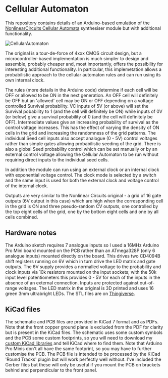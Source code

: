 # Cellular Automaton

This repository contains details of an Arduino-based emulation of the [NonlinearCircuits Cellular Automata](https://www.nonlinearcircuits.com/modules/p/cellular-automata) synthesiser module but with additional functionality.

![CellularAutomaton](https://github.com/user-attachments/assets/e6e95f51-a603-4c6c-a3c2-eee641102247)

The original is a tour-de-force of 4xxx CMOS circuit design, but a microcontroller-based implementation is much simpler to design and assemble, probably cheaper and, most importantly, offers the possibility for interesting additional functionality. In particular, this implemetation allows a probabilistic approach to the cellular automaton rules and can run using its own internal clock.

The rules (more details in the Arduino code) determine if each cell will be OFF or allowed to be ON in the next generation. An OFF cell will definitely be OFF but an 'allowed' cell may be ON or OFF depending on a voltage controlled Survival probability. VC inputs of 5V (or above) will set the Survival pobability to 1 (and the cell will definitely be ON) while inputs of 0V (or below) give a survival probability of 0 (and the cell will definitely be OFF). Intermediate values give an increasing probability of survival as the control voltage increases. This has the effect of varying the density of ON cells in the grid and increasing the randomness of the grid patterns. The individual Seed cell inputs also accept analogue (0 - 5V) control voltages rather than simple gates allowing probabilistic seeding of the grid. There is also a global Seed probability control which can be set manually or by an external control voltage allowing the Cellular Automaton to be run without requiring direct inputs to the individual seed cells.

In addition the module can run using an external clock or an internal clock with exponential voltage control. The clock mode is selected by a switch and the same input is used for both the external clock and voltage control of the internal clock.

Outputs are very similar to the Nonlinear Circuits original - a grid of 16 gate outputs (6V output in this case) which are high when the corresponding cell in the grid is ON and three pseudo-random CV outputs, one controlled by the top eight cells of the grid, one by the bottom eight cells and one by all cells combined.

## Hardware notes

The Arduino sketch requires 7 analogue inputs so I used a 16MHz Arduino Pro Mini board mounted on the PCB rather than an ATmega328P (only 6 analogue inputs) mounted directly on the board. This drives two CD4094B shift registers running on 6V which in turn drive the LED matrix and gate outputs. The 6V supply provides a normalled voltage to the probability and clock inputs via 10k resistors mounted on the input sockets; with the 50k input level potentiometers this provides 0 - 5V for each of the inputs in the absence of an external connection. Inputs are protected against out-of-range voltages. The LED matrix in the original is 3D printed and uses 16 green 3mm ultrabright LEDs. The STL files are on [Thingiverse](https://www.thingiverse.com/thing:6831147).

## KiCad files

The schematic and PCB files are provided in KiCad 7 format and as PDFs. Note that the front copper ground plane is excluded from the PDF for clarity but is present in the KiCad files. The schematic uses some custom symbols and the PCB some custom footprints, so you will need to download my [custom KiCad libraries](https://github.com/clarionut/kiCad_libraries) and tell KiCad where to find them. Note that Arduino Pro Minis don't all have the same footprint, so you may have to further customise the PCB. The PCB file is intended to be processed by the KiCad 'Round Tracks' plugin but will work perfectly well without. I've included the Gerber files but these will only be useful if you mount the PCB on brackets behind and perpendicular to the front panel.
